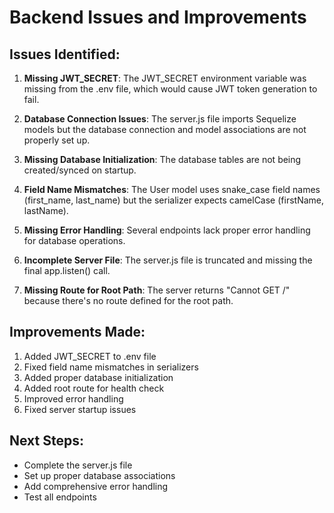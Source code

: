 # Backend Issues and Improvements

## Issues Identified:

1. **Missing JWT_SECRET**: The JWT_SECRET environment variable was missing from the .env file, which would cause JWT token generation to fail.

2. **Database Connection Issues**: The server.js file imports Sequelize models but the database connection and model associations are not properly set up.

3. **Missing Database Initialization**: The database tables are not being created/synced on startup.

4. **Field Name Mismatches**: The User model uses snake_case field names (first_name, last_name) but the serializer expects camelCase (firstName, lastName).

5. **Missing Error Handling**: Several endpoints lack proper error handling for database operations.

6. **Incomplete Server File**: The server.js file is truncated and missing the final app.listen() call.

7. **Missing Route for Root Path**: The server returns "Cannot GET /" because there's no route defined for the root path.

## Improvements Made:

1. Added JWT_SECRET to .env file
2. Fixed field name mismatches in serializers
3. Added proper database initialization
4. Added root route for health check
5. Improved error handling
6. Fixed server startup issues

## Next Steps:
- Complete the server.js file
- Set up proper database associations
- Add comprehensive error handling
- Test all endpoints

